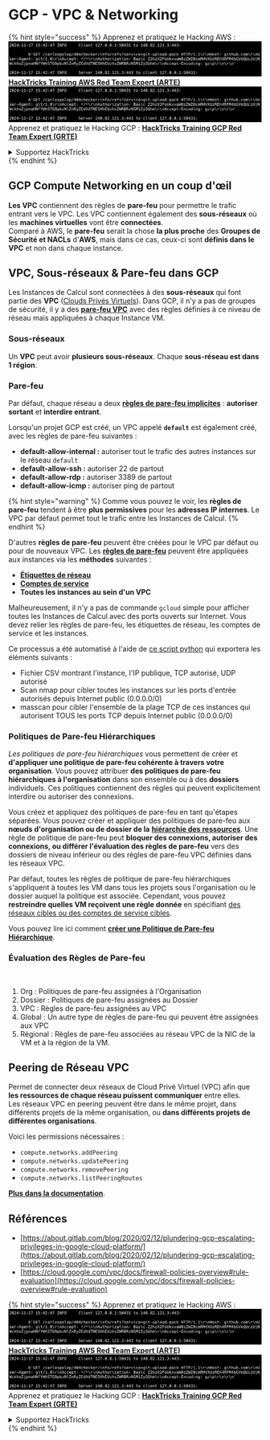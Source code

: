 # GCP - VPC & Networking

{% hint style="success" %}
Apprenez et pratiquez le Hacking AWS :<img src="../../../../.gitbook/assets/image (1).png" alt="" data-size="line">[**HackTricks Training AWS Red Team Expert (ARTE)**](https://training.hacktricks.xyz/courses/arte)<img src="../../../../.gitbook/assets/image (1).png" alt="" data-size="line">\
Apprenez et pratiquez le Hacking GCP : <img src="../../../../.gitbook/assets/image (2).png" alt="" data-size="line">[**HackTricks Training GCP Red Team Expert (GRTE)**<img src="../../../../.gitbook/assets/image (2).png" alt="" data-size="line">](https://training.hacktricks.xyz/courses/grte)

<details>

<summary>Supportez HackTricks</summary>

* Consultez les [**plans d'abonnement**](https://github.com/sponsors/carlospolop) !
* **Rejoignez le** 💬 [**groupe Discord**](https://discord.gg/hRep4RUj7f) ou le [**groupe telegram**](https://t.me/peass) ou **suivez-nous sur** **Twitter** 🐦 [**@hacktricks\_live**](https://twitter.com/hacktricks\_live)**.**
* **Partagez des astuces de hacking en soumettant des PRs aux** [**HackTricks**](https://github.com/carlospolop/hacktricks) et [**HackTricks Cloud**](https://github.com/carlospolop/hacktricks-cloud) dépôts github.

</details>
{% endhint %}

## **GCP Compute Networking en un coup d'œil**

**Les VPC** contiennent des règles de **pare-feu** pour permettre le trafic entrant vers le VPC. Les VPC contiennent également des **sous-réseaux** où les **machines virtuelles** vont être **connectées**.\
Comparé à AWS, le **pare-feu** serait la chose **la plus proche** des **Groupes de Sécurité et NACLs** d'**AWS**, mais dans ce cas, ceux-ci sont **définis dans le VPC** et non dans chaque instance.

## **VPC, Sous-réseaux & Pare-feu dans GCP**

Les Instances de Calcul sont connectées à des **sous-réseaux** qui font partie des **VPC** ([Clouds Privés Virtuels](https://cloud.google.com/vpc/docs/vpc)). Dans GCP, il n'y a pas de groupes de sécurité, il y a des [**pare-feu VPC**](https://cloud.google.com/vpc/docs/firewalls) avec des règles définies à ce niveau de réseau mais appliquées à chaque Instance VM.

### Sous-réseaux

Un **VPC** peut avoir **plusieurs sous-réseaux**. Chaque **sous-réseau est dans 1 région**.

### Pare-feu

Par défaut, chaque réseau a deux [**règles de pare-feu implicites**](https://cloud.google.com/vpc/docs/firewalls#default\_firewall\_rules) : **autoriser sortant** et **interdire entrant**.

Lorsqu'un projet GCP est créé, un VPC appelé **`default`** est également créé, avec les règles de pare-feu suivantes :

* **default-allow-internal :** autoriser tout le trafic des autres instances sur le réseau `default`
* **default-allow-ssh :** autoriser 22 de partout
* **default-allow-rdp :** autoriser 3389 de partout
* **default-allow-icmp :** autoriser ping de partout

{% hint style="warning" %}
Comme vous pouvez le voir, les **règles de pare-feu** tendent à être **plus permissives** pour les **adresses IP internes**. Le VPC par défaut permet tout le trafic entre les Instances de Calcul.
{% endhint %}

D'autres **règles de pare-feu** peuvent être créées pour le VPC par défaut ou pour de nouveaux VPC. Les [**règles de pare-feu**](https://cloud.google.com/vpc/docs/firewalls) peuvent être appliquées aux instances via les **méthodes** suivantes :

* [**Étiquettes de réseau**](https://cloud.google.com/vpc/docs/add-remove-network-tags)
* [**Comptes de service**](https://cloud.google.com/vpc/docs/firewalls#serviceaccounts)
* **Toutes les instances au sein d'un VPC**

Malheureusement, il n'y a pas de commande `gcloud` simple pour afficher toutes les Instances de Calcul avec des ports ouverts sur Internet. Vous devez relier les règles de pare-feu, les étiquettes de réseau, les comptes de service et les instances.

Ce processus a été automatisé à l'aide de [ce script python](https://gitlab.com/gitlab-com/gl-security/gl-redteam/gcp\_firewall\_enum) qui exportera les éléments suivants :

* Fichier CSV montrant l'instance, l'IP publique, TCP autorisé, UDP autorisé
* Scan nmap pour cibler toutes les instances sur les ports d'entrée autorisés depuis Internet public (0.0.0.0/0)
* masscan pour cibler l'ensemble de la plage TCP de ces instances qui autorisent TOUS les ports TCP depuis Internet public (0.0.0.0/0)

### Politiques de Pare-feu Hiérarchiques <a href="#hierarchical-firewall-policies" id="hierarchical-firewall-policies"></a>

_Les politiques de pare-feu hiérarchiques_ vous permettent de créer et **d'appliquer une politique de pare-feu cohérente à travers votre organisation**. Vous pouvez attribuer **des politiques de pare-feu hiérarchiques à l'organisation** dans son ensemble ou à des **dossiers** individuels. Ces politiques contiennent des règles qui peuvent explicitement interdire ou autoriser des connexions.

Vous créez et appliquez des politiques de pare-feu en tant qu'étapes séparées. Vous pouvez créer et appliquer des politiques de pare-feu aux **nœuds d'organisation ou de dossier de la** [**hiérarchie des ressources**](https://cloud.google.com/resource-manager/docs/cloud-platform-resource-hierarchy). Une règle de politique de pare-feu peut **bloquer des connexions, autoriser des connexions, ou différer l'évaluation des règles de pare-feu** vers des dossiers de niveau inférieur ou des règles de pare-feu VPC définies dans les réseaux VPC.

Par défaut, toutes les règles de politique de pare-feu hiérarchiques s'appliquent à toutes les VM dans tous les projets sous l'organisation ou le dossier auquel la politique est associée. Cependant, vous pouvez **restreindre quelles VM reçoivent une règle donnée** en spécifiant [des réseaux cibles ou des comptes de service cibles](https://cloud.google.com/vpc/docs/firewall-policies#targets).

Vous pouvez lire ici comment [**créer une Politique de Pare-feu Hiérarchique**](https://cloud.google.com/vpc/docs/using-firewall-policies#gcloud).

### Évaluation des Règles de Pare-feu

<figure><img src="../../../../.gitbook/assets/image (2) (1).png" alt=""><figcaption></figcaption></figure>

1. Org : Politiques de pare-feu assignées à l'Organisation
2. Dossier : Politiques de pare-feu assignées au Dossier
3. VPC : Règles de pare-feu assignées au VPC
4. Global : Un autre type de règles de pare-feu qui peuvent être assignées aux VPC
5. Régional : Règles de pare-feu associées au réseau VPC de la NIC de la VM et à la région de la VM.

## Peering de Réseau VPC

Permet de connecter deux réseaux de Cloud Privé Virtuel (VPC) afin que **les ressources de chaque réseau puissent communiquer** entre elles.\
Les réseaux VPC en peering peuvent être dans le même projet, dans différents projets de la même organisation, ou **dans différents projets de différentes organisations**.

Voici les permissions nécessaires :

* `compute.networks.addPeering`
* `compute.networks.updatePeering`
* `compute.networks.removePeering`
* `compute.networks.listPeeringRoutes`

[**Plus dans la documentation**](https://cloud.google.com/vpc/docs/vpc-peering).

## Références

* [https://about.gitlab.com/blog/2020/02/12/plundering-gcp-escalating-privileges-in-google-cloud-platform/](https://about.gitlab.com/blog/2020/02/12/plundering-gcp-escalating-privileges-in-google-cloud-platform/)
* [https://cloud.google.com/vpc/docs/firewall-policies-overview#rule-evaluation](https://cloud.google.com/vpc/docs/firewall-policies-overview#rule-evaluation)

{% hint style="success" %}
Apprenez et pratiquez le Hacking AWS :<img src="../../../../.gitbook/assets/image (1).png" alt="" data-size="line">[**HackTricks Training AWS Red Team Expert (ARTE)**](https://training.hacktricks.xyz/courses/arte)<img src="../../../../.gitbook/assets/image (1).png" alt="" data-size="line">\
Apprenez et pratiquez le Hacking GCP : <img src="../../../../.gitbook/assets/image (2).png" alt="" data-size="line">[**HackTricks Training GCP Red Team Expert (GRTE)**<img src="../../../../.gitbook/assets/image (2).png" alt="" data-size="line">](https://training.hacktricks.xyz/courses/grte)

<details>

<summary>Supportez HackTricks</summary>

* Consultez les [**plans d'abonnement**](https://github.com/sponsors/carlospolop) !
* **Rejoignez le** 💬 [**groupe Discord**](https://discord.gg/hRep4RUj7f) ou le [**groupe telegram**](https://t.me/peass) ou **suivez-nous sur** **Twitter** 🐦 [**@hacktricks\_live**](https://twitter.com/hacktricks\_live)**.**
* **Partagez des astuces de hacking en soumettant des PRs aux** [**HackTricks**](https://github.com/carlospolop/hacktricks) et [**HackTricks Cloud**](https://github.com/carlospolop/hacktricks-cloud) dépôts github.

</details>
{% endhint %}
